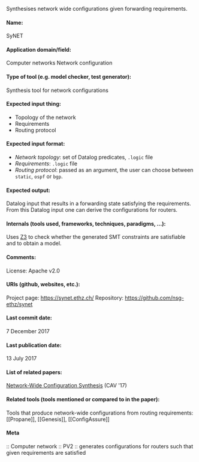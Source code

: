 Synthesises network wide configurations given forwarding requirements.

#### Name:
SyNET

#### Application domain/field:
Computer networks
Network configuration

#### Type of tool (e.g. model checker, test generator):
Synthesis tool for network configurations

#### Expected input thing:
- Topology of the network
- Requirements
- Routing protocol

#### Expected input format:
- *Network topology*: set of Datalog predicates, `.logic` file
- *Requirements*: `.logic` file
- *Routing protocol*: passed as an argument, the user can choose between `static`, `ospf` or `bgp`. 

#### Expected output:
Datalog input that results in a forwarding state satisfying the requirements. From this Datalog input one can derive the configurations for routers.

#### Internals (tools used, frameworks, techniques, paradigms, ...):
Uses [Z3](Solvers/SMT/Z3.md) to check whether the generated SMT constraints are satisfiable and to obtain a model.

#### Comments:
License: Apache v2.0

#### URIs (github, websites, etc.):
Project page: https://synet.ethz.ch/
Repository: https://github.com/nsg-ethz/synet

#### Last commit date:
7 December 2017

#### Last publication date:
13 July 2017

#### List of related papers:
[Network-Wide Configuration Synthesis](https://doi.org/10.1007/978-3-319-63390-9_14) (CAV '17)

#### Related tools (tools mentioned or compared to in the paper):
Tools that produce network-wide configurations from routing requirements: [[Propane]], [[Genesis]], [[ConfigAssure]]

#### Meta
:: Computer network
:: PV2 :: generates configurations for routers such that given requirements are satisfied